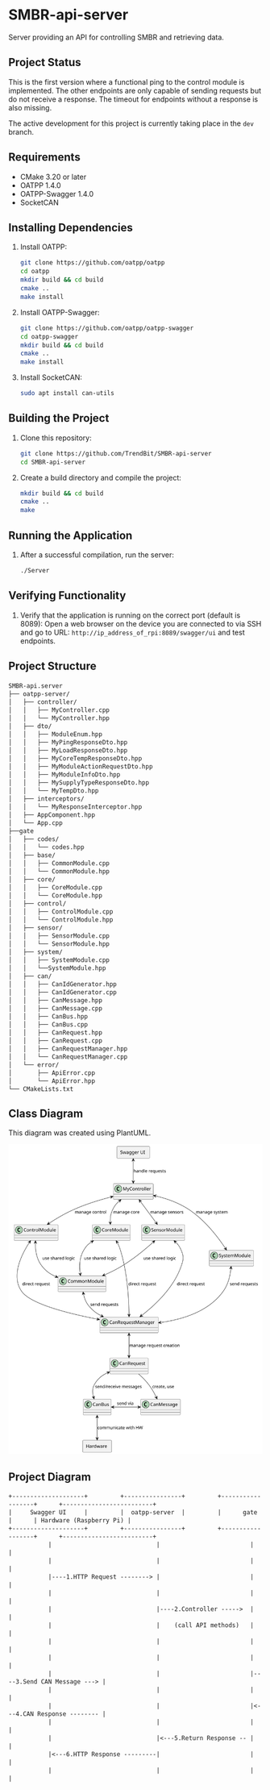 # SMBR-api-server
Server providing an API for controlling SMBR and retrieving data.

## Project Status
This is the first version where a functional ping to the control module is implemented. The other endpoints are only capable of sending requests but do not receive a response. The timeout for endpoints without a response is also missing.

The active development for this project is currently taking place in the `dev` branch. 

## Requirements
- CMake 3.20 or later
- OATPP 1.4.0
- OATPP-Swagger 1.4.0
- SocketCAN

## Installing Dependencies
1. Install OATPP:
    ```sh
    git clone https://github.com/oatpp/oatpp
    cd oatpp
    mkdir build && cd build
    cmake ..
    make install
    ```
2. Install OATPP-Swagger:
    ```sh
    git clone https://github.com/oatpp/oatpp-swagger
    cd oatpp-swagger
    mkdir build && cd build
    cmake ..
    make install
    ```
3. Install SocketCAN:
    ```sh
    sudo apt install can-utils
    ```

## Building the Project
1. Clone this repository:
    ```sh
    git clone https://github.com/TrendBit/SMBR-api-server
    cd SMBR-api-server
    ```
2. Create a build directory and compile the project:
    ```sh
    mkdir build && cd build
    cmake ..
    make
    ```

## Running the Application
1. After a successful compilation, run the server:
    ```sh
    ./Server
    ```

## Verifying Functionality
1. Verify that the application is running on the correct port (default is 8089):
    Open a web browser on the device you are connected to via SSH and go to URL: `http://ip_address_of_rpi:8089/swagger/ui` and test endpoints.

## Project Structure
```
SMBR-api.server
├── oatpp-server/
│   ├── controller/                       
│   │   ├── MyController.cpp
│   │   └── MyController.hpp
│   ├── dto/
│   │   ├── ModuleEnum.hpp             
│   │   ├── MyPingResponseDto.hpp           
│   │   ├── MyLoadResponseDto.hpp          
│   │   ├── MyCoreTempResponseDto.hpp                  
│   │   ├── MyModuleActionRequestDto.hpp       
│   │   ├── MyModuleInfoDto.hpp               
│   │   ├── MySupplyTypeResponseDto.hpp             
│   │   └── MyTempDto.hpp        
│   ├── interceptors/
│   │   └── MyResponseInterceptor.hpp
│   ├── AppComponent.hpp
│   └── App.cpp                      
├──gate
│   ├── codes/
│   │   └── codes.hpp
│   ├── base/
│   │   ├── CommonModule.cpp   
│   │   └── CommonModule.hpp
│   ├── core/
│   │   ├── CoreModule.cpp               
│   │   └── CoreModule.hpp
│   ├── control/
│   │   ├── ControlModule.cpp             
│   │   └── ControlModule.hpp
│   ├── sensor/
│   │   ├── SensorModule.cpp             
│   │   └── SensorModule.hpp
│   ├── system/
│   │   ├── SystemModule.cpp             
│   │   └──SystemModule.hpp             
│   ├── can/
│   │   ├── CanIdGenerator.hpp               
│   │   ├── CanIdGenerator.cpp   
│   │   ├── CanMessage.hpp               
│   │   ├── CanMessage.cpp                            
│   │   ├── CanBus.hpp                   
│   │   ├── CanBus.cpp                   
│   │   ├── CanRequest.hpp               
│   │   ├── CanRequest.cpp               
│   │   ├── CanRequestManager.hpp        
│   │   └── CanRequestManager.cpp                  
│   └── error/
│       ├── ApiError.cpp                 
│       └── ApiError.hpp                                   
└── CMakeLists.txt  
```
## Class Diagram

This diagram was created using PlantUML.

![Class Diagram](./images/class_diagram.svg)



## Project Diagram
```
+--------------------+         +----------------+         +------------------+      +-------------------------+
|     Swagger UI     |         |  oatpp-server  |         |      gate        |      | Hardware (Raspberry Pi) |
+--------------------+         +----------------+         +------------------+      +-------------------------+
           |                             |                         |                            |
           |                             |                         |                            |
           |----1.HTTP Request --------> |                         |                            |
           |                             |                         |                            |
           |                             |----2.Controller ----->  |                            |
           |                             |    (call API methods)   |                            |
           |                             |                         |                            |
           |                             |                         |                            |
           |                             |                         |----3.Send CAN Message ---> |
           |                             |                         |                            |
           |                             |                         |<---4.CAN Response -------- |
           |                             |                         |                            |
           |                             |<---5.Return Response -- |                            |
           |<---6.HTTP Response ---------|                         |                            |
           |                             |                         |                            |
```
